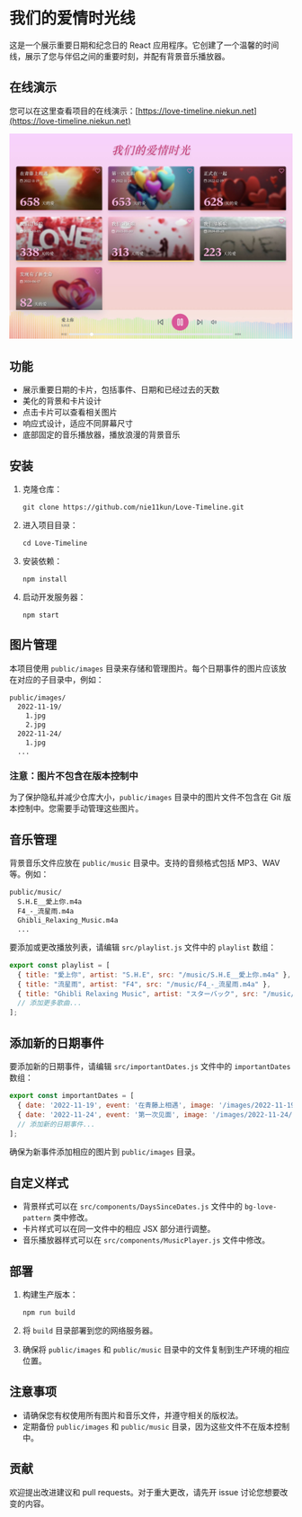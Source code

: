 # 我们的爱情时光线

这是一个展示重要日期和纪念日的 React 应用程序。它创建了一个温馨的时间线，展示了您与伴侣之间的重要时刻，并配有背景音乐播放器。

## 在线演示

您可以在这里查看项目的在线演示：[https://love-timeline.niekun.net](https://love-timeline.niekun.net)

![Demo Screenshot](./public/demo.jpg)

## 功能

- 展示重要日期的卡片，包括事件、日期和已经过去的天数
- 美化的背景和卡片设计
- 点击卡片可以查看相关图片
- 响应式设计，适应不同屏幕尺寸
- 底部固定的音乐播放器，播放浪漫的背景音乐

## 安装

1. 克隆仓库：
   ```
   git clone https://github.com/nie11kun/Love-Timeline.git
   ```

2. 进入项目目录：
   ```
   cd Love-Timeline
   ```

3. 安装依赖：
   ```
   npm install
   ```

4. 启动开发服务器：
   ```
   npm start
   ```

## 图片管理

本项目使用 `public/images` 目录来存储和管理图片。每个日期事件的图片应该放在对应的子目录中，例如：

```
public/images/
  2022-11-19/
    1.jpg
    2.jpg
  2022-11-24/
    1.jpg
  ...
```

### 注意：图片不包含在版本控制中

为了保护隐私并减少仓库大小，`public/images` 目录中的图片文件不包含在 Git 版本控制中。您需要手动管理这些图片。

## 音乐管理

背景音乐文件应放在 `public/music` 目录中。支持的音频格式包括 MP3、WAV 等。例如：

```
public/music/
  S.H.E__愛上你.m4a
  F4_-_流星雨.m4a
  Ghibli_Relaxing_Music.m4a
  ...
```

要添加或更改播放列表，请编辑 `src/playlist.js` 文件中的 `playlist` 数组：

```javascript
export const playlist = [
  { title: "愛上你", artist: "S.H.E", src: "/music/S.H.E__愛上你.m4a" },
  { title: "流星雨", artist: "F4", src: "/music/F4_-_流星雨.m4a" },
  { title: "Ghibli Relaxing Music", artist: "スターバック", src: "/music/Ghibli_Relaxing_Music.m4a" },
  // 添加更多歌曲...
];
```

## 添加新的日期事件

要添加新的日期事件，请编辑 `src/importantDates.js` 文件中的 `importantDates` 数组：

```javascript
export const importantDates = [
  { date: '2022-11-19', event: '在青藤上相遇', image: '/images/2022-11-19/1.jpg' },
  { date: '2022-11-24', event: '第一次见面', image: '/images/2022-11-24/1.jpg' },
  // 添加新的日期事件...
];
```

确保为新事件添加相应的图片到 `public/images` 目录。

## 自定义样式

- 背景样式可以在 `src/components/DaysSinceDates.js` 文件中的 `bg-love-pattern` 类中修改。
- 卡片样式可以在同一文件中的相应 JSX 部分进行调整。
- 音乐播放器样式可以在 `src/components/MusicPlayer.js` 文件中修改。

## 部署

1. 构建生产版本：
   ```
   npm run build
   ```

2. 将 `build` 目录部署到您的网络服务器。

3. 确保将 `public/images` 和 `public/music` 目录中的文件复制到生产环境的相应位置。

## 注意事项

- 请确保您有权使用所有图片和音乐文件，并遵守相关的版权法。
- 定期备份 `public/images` 和 `public/music` 目录，因为这些文件不在版本控制中。

## 贡献

欢迎提出改进建议和 pull requests。对于重大更改，请先开 issue 讨论您想要改变的内容。